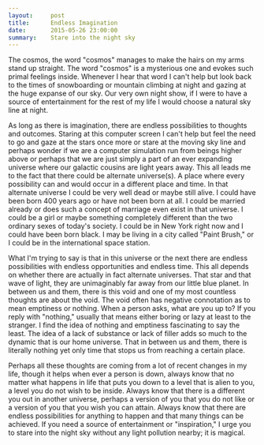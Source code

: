 ```yaml
---
layout:     post
title:      Endless Imagination
date:       2015-05-26 23:00:00
summary:    Stare into the night sky
---
```


The cosmos, the word "cosmos" manages to make the hairs on my arms stand up straight. The word "cosmos" is a mysterious one and evokes such primal feelings inside. Whenever I hear that word I can't help but look back to the times of snowboarding or mountain climbing at night and gazing at the huge expanse of our sky. Our very own night show, if I were to have a source of entertainment for the rest of my life I would choose a natural sky line at night. 

As long as there is imagination, there are endless possibilities to thoughts and outcomes. Staring at this computer screen I can't help but feel the need to go and gaze at the stars once more or stare at the moving sky line and perhaps wonder if we are a computer simulation run from beings higher above or perhaps that we are just simply a part of an ever expanding universe where our galactic cousins are light years away. This all leads me to the fact that there could be alternate universe(s). A place where every possibility can and would occur in a different place and time. In that alternate universe I could be very well dead or maybe still alive. I could have been born 400 years ago or have not been born at all. I could be married already or does such a concept of marriage even exist in that universe. I could be a girl or maybe something completely different than the two ordinary sexes of today's society. I could be in New York right now and I could have been born black. I may be living in a city called "Paint Brush," or I could be in the international space station. 

What I'm trying to say is that in this universe or the next there are endless possibilities with endless opportunities and endless time. This all depends on whether there are actually in fact alternate universes. That star and that wave of light, they are unimaginably far away from our little blue planet. In between us and them, there is this void and one of my most countless thoughts are about the void. The void often has negative connotation as to mean emptiness or nothing. When a person asks, what are you up to? If you reply with "nothing," usually that means either boring or lazy at least to the stranger. I find the idea of nothing and emptiness fascinating to say the least. The idea of a lack of substance or lack of filler adds so much to the dynamic that is our home universe. That in between us and them, there is literally nothing yet only time that stops us from reaching a certain place. 

Perhaps all these thoughts are coming from a lot of recent changes in my life, though it helps when ever a person is down, always know that no matter what happens in life that puts you down to a level that is alien to you, a level you do not wish to be inside. Always know that there is a different you out in another universe, perhaps a version of you that you do not like or a version of you that you wish you can attain. Always know that there are endless possibilities for anything to happen and that many things can be achieved. If you need a source of entertainment or "inspiration," I urge you to stare into the night sky without any light pollution nearby; it is magical. 